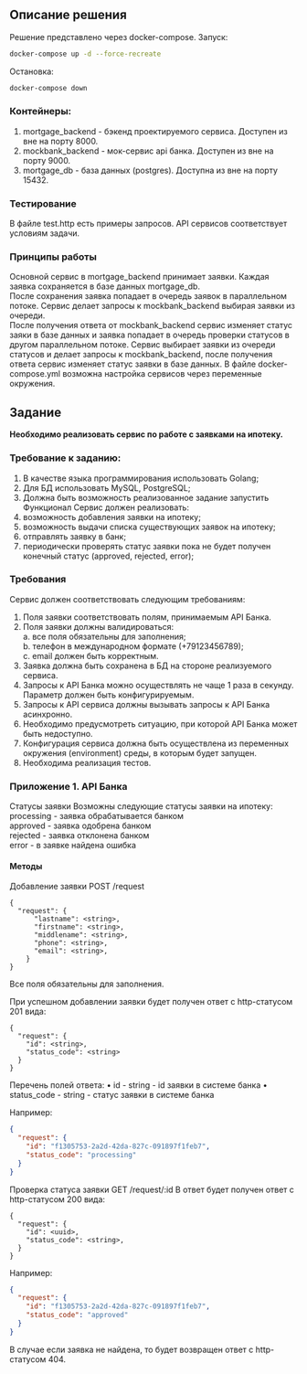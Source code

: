 ## Описание решения

Решение представлено через docker-compose. Запуск:
```bash
docker-compose up -d --force-recreate
```
Остановка:
```bash
docker-compose down
```

### Контейнеры:
1. mortgage_backend - бэкенд проектируемого сервиса. Доступен из вне на порту 8000.
2. mockbank_backend - мок-сервис api банка. Доступен из вне на порту 9000.
3. mortgage_db - база данных (postgres). Доступна из вне на порту 15432.

### Тестирование
В файле test.http есть примеры запросов. API сервисов соответствует условиям задачи.

### Принципы работы
Основной сервис в mortgage_backend принимает заявки. Каждая заявка сохраняется в базе данных mortgage_db. \
После сохранения заявка попадает в очередь заявок в параллельном потоке. Сервис делает запросы к mockbank_backend выбирая заявки из очереди. \
После получения ответа от mockbank_backend сервис изменяет статус заяки в базе данных и заявка попадает в очередь проверки статусов в другом параллельном потоке.
Сервис выбирает заявки из очереди статусов и делает запросы к mockbank_backend, после получения ответа сервис изменяет статус заявки в базе данных.
В файле docker-compose.yml возможна настройка сервисов через переменные окружения.

## Задание


**Необходимо реализовать сервис по работе с заявками на ипотеку.**


### Требование к заданию:
1. В качестве языка программирования использовать Golang;
2. Для БД использовать MySQL, PostgreSQL;
3. Должна быть возможность реализованное задание запустить
Функционал
Сервис должен реализовать:
1. возможность добавления заявки на ипотеку;
2. возможность выдачи списка существующих заявок на ипотеку;
3. отправлять заявку в банк;
4. периодически проверять статус заявки пока не будет получен конечный статус (approved, rejected, error);


### Требования
Сервис должен соответствовать следующим требованиям:
1. Поля заявки соответствовать полям, принимаемым API Банка.
2. Поля заявки должны валидироваться: \
a. все поля обязательны для заполнения; \
b. телефон в международном формате (+79123456789); \
c. email должен быть корректным.
3. Заявка должна быть сохранена в БД на стороне реализуемого сервиса.
4. Запросы к API Банка можно осуществлять не чаще 1 раза в секунду. Параметр должен быть конфигурируемым.
5. Запросы к API сервиса должны вызывать запросы к API Банка асинхронно.
6. Необходимо предусмотреть ситуацию, при которой API Банка может быть недоступно.
7. Конфигурация сервиса должна быть осуществлена из переменных окружения (environment) среды, в которым будет запущен.
8. Необходима реализация тестов.


### Приложение 1. API Банка
Статусы заявки
Возможны следующие статусы заявки на ипотеку: \
processing - заявка обрабатывается банком \
approved - заявка одобрена банком \
rejected - заявка отклонена банком \
error - в заявке найдена ошибка 


#### Методы
Добавление заявки
POST /request
```
{
  "request": {
      "lastname": <string>,
      "firstname": <string>,
      "middlename": <string>,
      "phone": <string>,
      "email": <string>,
    }
}
```

Все поля обязательны для заполнения.

При успешном добавлении заявки будет получен ответ с http-статусом 201 вида:
```
{
  "request": {
    "id": <string>,
	"status_code": <string>
  }
}
```

Перечень полей ответа:
    • id - string - id заявки в системе банка
    • status_code - string - статус заявки в системе банка

Например:
```json
{
  "request": {
    "id": "f1305753-2a2d-42da-827c-091897f1feb7",
    "status_code": "processing"
  }
}
```

Проверка статуса заявки
GET /request/:id
В ответ будет получен ответ с http-статусом 200 вида:
```
{
  "request": {
    "id": <uuid>,
    "status_code": <string>,
  }
}
```

Например:
```json
{
  "request": {
    "id": "f1305753-2a2d-42da-827c-091897f1feb7",
    "status_code": "approved"
  }
}
```
В случае если заявка не найдена, то будет возвращен ответ с http-статусом 404.
